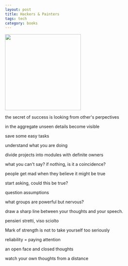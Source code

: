 ```yaml
---
layout: post
title: Hackers & Painters
tags: tech
category: books 
---
```


<img height="250"  src="https://i.gr-assets.com/images/S/compressed.photo.goodreads.com/books/1348562702l/41793.jpg" />

the secret of success is looking from other's perpectives

in the aggregate unseen details become visible 

save some easy tasks 

understand what you are doing 

divide projects into modules with definite owners

what you can't say? if nothing, is it a coincidence?

people get mad when they believe it might be true

start asking, could this be true?

question assumptions

what groups are powerful but nervous?

draw a sharp line between your thoughts and your speech.

pensieri stretti, viso sciolto

Mark of strength is not to take yourself too seriously

reliability = paying attention 

an open face and closed thoughts

watch your own thoughts from a distance

